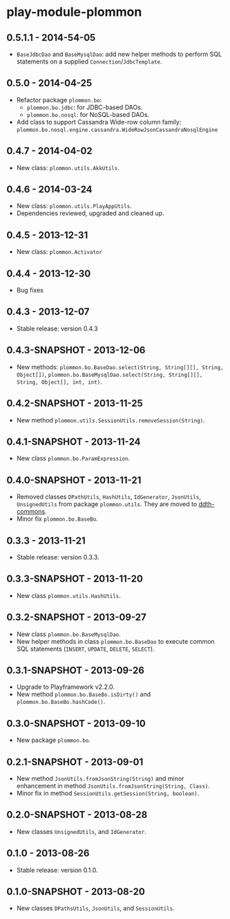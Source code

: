 play-module-plommon
===================

0.5.1.1 - 2014-54-05
--------------------
- `BaseJdbcDao` and `BaseMysqlDao`: add new helper methods to perform SQL statements on a supplied `Connection`/`JdbcTemplate`.


0.5.0 - 2014-04-25
------------------
- Refactor package `plommon.bo`:
  - `plommon.bo.jdbc`: for JDBC-based DAOs.
  - `plommon.bo.nosql`: for NoSQL-based DAOs.
- Add class to support Cassandra Wide-row column family: `plommon.bo.nosql.engine.cassandra.WideRowJsonCassandraNosqlEngine`


0.4.7 - 2014-04-02
------------------
- New class: `plommon.utils.AkkUtils`.


0.4.6 - 2014-03-24
------------------
- New class: `plommon.utils.PlayAppUtils`.
- Dependencies reviewed, upgraded and cleaned up.


0.4.5 - 2013-12-31
------------------
- New class: `plommon.Activator`


0.4.4 - 2013-12-30
------------------
- Bug fixes


0.4.3 - 2013-12-07
------------------
- Stable release: version 0.4.3


0.4.3-SNAPSHOT - 2013-12-06
---------------------------
- New methods: `plommon.bo.BaseDao.select(String, String[][], String, Object[])`, `plommon.bo.BaseMysqlDao.select(String, String[][], String, Object[], int, int)`.


0.4.2-SNAPSHOT - 2013-11-25
---------------------------
- New method `plommon.utils.SessionUtils.removeSession(String)`.


0.4.1-SNAPSHOT - 2013-11-24
---------------------------
- New class `plommon.bo.ParamExpression`.


0.4.0-SNAPSHOT - 2013-11-21
---------------------------
- Removed classes `DPathUtils`, `HashUtils`, `IdGenerator`, `JsonUtils`, `UnsignedUtils` from package `plommon.utils`.
They are moved to [ddth-commons](https://github.com/DDTH/ddth-commons).
- Minor fix `plommon.bo.BaseBo`.


0.3.3 - 2013-11-21
------------------
- Stable release: version 0.3.3.


0.3.3-SNAPSHOT - 2013-11-20
---------------------------
- New class `plommon.utils.HashUtils`.


0.3.2-SNAPSHOT - 2013-09-27
---------------------------
- New class `plommon.bo.BaseMysqlDao`.
- New helper methods in class `plommon.bo.BaseDao` to execute common SQL statements (`INSERT`, `UPDATE`, `DELETE`, `SELECT`).


0.3.1-SNAPSHOT - 2013-09-26
---------------------------
- Upgrade to Playframework v2.2.0.
- New method `plommon.bo.BaseBo.isDirty()` and `plommon.bo.BaseBo.hashCode()`.


0.3.0-SNAPSHOT - 2013-09-10
---------------------------
- New package `plommon.bo`.


0.2.1-SNAPSHOT - 2013-09-01
---------------------------
- New method `JsonUtils.fromJsonString(String)` and minor enhancement in method `JsonUtils.fromJsonString(String, Class)`.
- Minor fix in method `SessionUtils.getSession(String, boolean)`.


0.2.0-SNAPSHOT - 2013-08-28
---------------------------
- New classes `UnsignedUtils`, and `IdGenerator`.


0.1.0 - 2013-08-26
------------------
- Stable release: version 0.1.0.


0.1.0-SNAPSHOT - 2013-08-20
---------------------------
- New classes `DPathsUtils`, `JsonUtils`, and `SessionUtils`.

